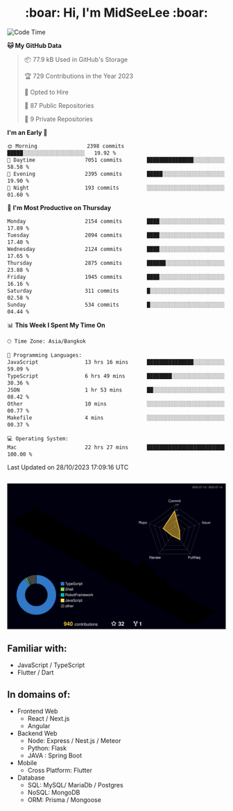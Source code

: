 <h1 align="center"> :boar: Hi, I'm MidSeeLee :boar:</h1>
 
<!--START_SECTION:waka-->
![Code Time](http://img.shields.io/badge/Code%20Time-1%2C056%20hrs%2014%20mins-blue)

**🐱 My GitHub Data** 

> 📦 77.9 kB Used in GitHub's Storage 
 > 
> 🏆 729 Contributions in the Year 2023
 > 
> 💼 Opted to Hire
 > 
> 📜 87 Public Repositories 
 > 
> 🔑 9 Private Repositories 
 > 
**I'm an Early 🐤** 

```text
🌞 Morning                2398 commits        █████░░░░░░░░░░░░░░░░░░░░   19.92 % 
🌆 Daytime                7051 commits        ███████████████░░░░░░░░░░   58.58 % 
🌃 Evening                2395 commits        █████░░░░░░░░░░░░░░░░░░░░   19.90 % 
🌙 Night                  193 commits         ░░░░░░░░░░░░░░░░░░░░░░░░░   01.60 % 
```
📅 **I'm Most Productive on Thursday** 

```text
Monday                   2154 commits        ████░░░░░░░░░░░░░░░░░░░░░   17.89 % 
Tuesday                  2094 commits        ████░░░░░░░░░░░░░░░░░░░░░   17.40 % 
Wednesday                2124 commits        ████░░░░░░░░░░░░░░░░░░░░░   17.65 % 
Thursday                 2875 commits        ██████░░░░░░░░░░░░░░░░░░░   23.88 % 
Friday                   1945 commits        ████░░░░░░░░░░░░░░░░░░░░░   16.16 % 
Saturday                 311 commits         █░░░░░░░░░░░░░░░░░░░░░░░░   02.58 % 
Sunday                   534 commits         █░░░░░░░░░░░░░░░░░░░░░░░░   04.44 % 
```


📊 **This Week I Spent My Time On** 

```text
🕑︎ Time Zone: Asia/Bangkok

💬 Programming Languages: 
JavaScript               13 hrs 16 mins      ███████████████░░░░░░░░░░   59.09 % 
TypeScript               6 hrs 49 mins       ████████░░░░░░░░░░░░░░░░░   30.36 % 
JSON                     1 hr 53 mins        ██░░░░░░░░░░░░░░░░░░░░░░░   08.42 % 
Other                    10 mins             ░░░░░░░░░░░░░░░░░░░░░░░░░   00.77 % 
Makefile                 4 mins              ░░░░░░░░░░░░░░░░░░░░░░░░░   00.37 % 

💻 Operating System: 
Mac                      22 hrs 27 mins      █████████████████████████   100.00 % 
```


 Last Updated on 28/10/2023 17:09:16 UTC
<!--END_SECTION:waka-->

##

![](./profile-3d-contrib/profile-night-rainbow.svg)

## Familiar with:
- JavaScript / TypeScript
- Flutter / Dart

## In domains of:
- Frontend Web
  - React / Next.js
  - Angular
- Backend Web
  - Node: Express / Nest.js / Meteor
  - Python: Flask
  - JAVA : Spring Boot
- Mobile
  - Cross Platform: Flutter
- Database
  - SQL: MySQL/ MariaDb / Postgres
  - NoSQL: MongoDB
  - ORM: Prisma / Mongoose
